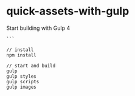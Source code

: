 # quick-assets-with-gulp
Start building with Gulp 4


    ```

    // install
    npm install

    // start and build
    gulp
    gulp styles
    gulp scripts
    gulp images


